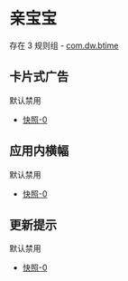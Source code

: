 # 亲宝宝

存在 3 规则组 - [com.dw.btime](/src/apps/com.dw.btime.ts)

## 卡片式广告

默认禁用

- [快照-0](https://i.gkd.li/import/12889448)

## 应用内横幅

默认禁用

- [快照-0](https://i.gkd.li/import/12889450)

## 更新提示

默认禁用

- [快照-0](https://i.gkd.li/import/12911011)
